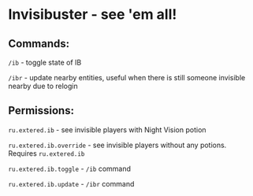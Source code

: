 Invisibuster - see 'em all!
===========================

Commands:
---------
`/ib` - toggle state of IB

`/ibr` - update nearby entities, useful when there is still someone invisible nearby due to relogin

Permissions:
------------
`ru.extered.ib` - see invisible players with Night Vision potion

`ru.extered.ib.override` - see invisible players without any potions. Requires `ru.extered.ib`

`ru.extered.ib.toggle` - `/ib` command

`ru.extered.ib.update` - `/ibr` command